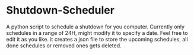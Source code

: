 # Shutdown-Scheduler
A python script to schedule a shutdown for you computer.
Currently only schedules in a range of 24H, might modify it to specify a date.
Feel free to edit it as you like.
it creates a json file to store the upcoming schedules, all done schedules or removed ones gets deleted.
